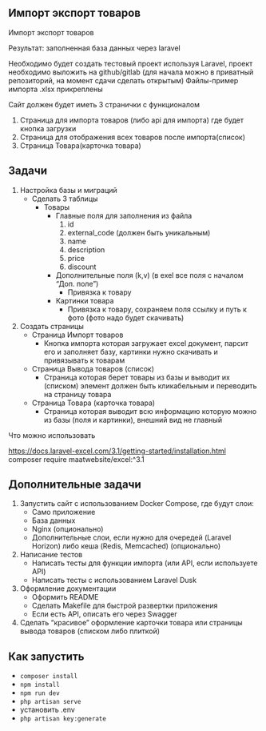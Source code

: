 ## Импорт экспорт товаров

Импорт экспорт товаров

Результат: заполненная база данных через laravel

Необходимо будет создать тестовый проект используя Laravel, проект необходимо выложить на github/gitlab (для начала
можно в приватный репозиторий, на момент сдачи сделать открытым)
Файлы-пример импорта .xlsx прикреплены

Сайт должен будет иметь 3 странички с функционалом
<ol>
<li>Страница для импорта товаров (либо api для импорта) где будет кнопка загрузки</li>
<li>Страница для отображения всех товаров после импорта(список)</li>
<li>Страница Товара(карточка товара)</li>
</ol>

## Задачи

<ol>
   <li>
      Настройка базы и миграций
      <ul>
         <li>
            Сделать 3 таблицы
            <ul>
               <li>
                  Товары
                  <ul>
                     <li>
                        Главные поля для заполнения из файла
                        <ol>
                           <li>id</li>
                           <li>external_code (должен быть уникальным)</li>
                           <li>name</li>
                           <li>description</li>
                           <li>price</li>
                           <li>discount</li>
                        </ol>
                     </li>
                     <li>
                        Дополнительные поля (k,v) (в exel все поля с началом “Доп. поле”)
                        <ul>
                           <li>Привязка к товару</li>
                        </ul>
                     </li>
                     <li>
                        Картинки товара
                        <ul>
                           <li>Привязка к товару, сохраняем поля ссылку и путь к фото (фото надо будет скачивать)</li>
                        </ul>
                     </li>
                  </ul>
               </li>
            </ul>
         </li>
      </ul>
   </li>
   <li>
      Создать страницы
      <ul>
         <li>
            Страница Импорт товаров
            <ul>
               <li>Кнопка импорта которая загружает excel документ, парсит его и заполняет базу, картинки нужно скачивать и привязывать к товарам</li>
            </ul>
         </li>
         <li>
            Страница Вывода товаров (список)
            <ul>
               <li>Страница которая берет товары из базы и выводит их (списком) элемент должен быть кликабельным и переводить на страницу товара</li>
            </ul>
         </li>
         <li>
            Страница Товара (карточка товара)
            <ul>
               <li>Страница которая выводит всю информацию которую можно из базы (поля и картинки), внешний вид не главный</li>
            </ul>
         </li>
      </ul>
   </li>
</ol>

Что можно использовать

https://docs.laravel-excel.com/3.1/getting-started/installation.html
composer require maatwebsite/excel:^3.1

## Дополнительные задачи
<ol>
   <li>
      Запустить сайт с использованием Docker Compose, где будут слои:
      <ul>
         <li>Само приложение</li>
         <li>База данных</li>
         <li>Nginx (опционально)</li>
         <li>Дополнительные слои, если нужно для очередей (Laravel Horizon) либо кеша (Redis, Memcached) (опционально)</li>
      </ul>
   </li>
   <li>
      Написание тестов
      <ul>
         <li>Написать тесты для функции импорта (или API, если используете API)</li>
         <li>Написать тесты с использованием Laravel Dusk</li>
      </ul>
   </li>
   <li>
      Оформление документации
      <ul>
         <li>Оформить README</li>
         <li>Сделать Makefile для быстрой развертки приложения</li>
         <li>Если есть API, описать его через Swagger</li>
      </ul>
   </li>
   <li>Сделать “красивое” оформление карточки товара или страницы вывода товаров (списком либо плиткой)</li>
</ol>

## Как запустить
* `composer install`
* `npm install`
* `npm run dev`
* `php artisan serve`
* установить .env
* `php artisan key:generate`

